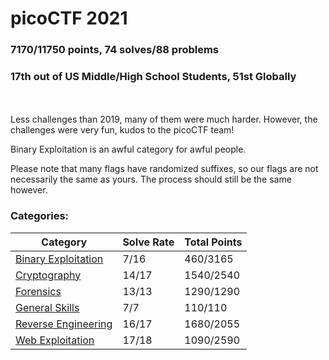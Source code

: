# picoCTF 2021

### 7170/11750 points, 74 solves/88 problems
### 17th out of US Middle/High School Students, 51st Globally
<br></br>
Less challenges than 2019, many of them were much harder. However, the challenges were very fun, kudos to the picoCTF team!

Binary Exploitation is an awful category for awful people.

Please note that many flags have randomized suffixes, so our flags are not necessarily the same as yours. The process should still be the same however.

### Categories:

|Category |Solve Rate|Total Points|
|---------|------|------|
|[Binary Exploitation](https://github.com/VermillionBird/2021-picoCTF/edit/main/Binary-Exploitation)|7/16|460/3165|
|[Cryptography](https://github.com/VermillionBird/2021-picoCTF/edit/main/Cryptography)|14/17|1540/2540|
|[Forensics](https://github.com/VermillionBird/2021-picoCTF/edit/main/Forensics)|13/13|1290/1290|
|[General Skills](https://github.com/VermillionBird/2021-picoCTF/edit/main/General%20Skills)|7/7|110/110|
|[Reverse Engineering](https://github.com/VermillionBird/2021-picoCTF/edit/main/Reverse-Engineering)|16/17|1680/2055|
|[Web Exploitation](https://github.com/VermillionBird/2021-picoCTF/edit/main/Web-Exploitation)|17/18|1090/2590|
